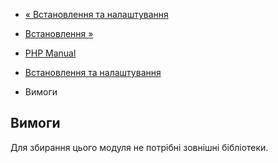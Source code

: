 - [« Встановлення та налаштування](var.setup.md)
- [Встановлення »](var.installation.md)

- [PHP Manual](index.md)
- [Встановлення та налаштування](var.setup.md)
- Вимоги

## Вимоги

Для збирання цього модуля не потрібні зовнішні бібліотеки.

